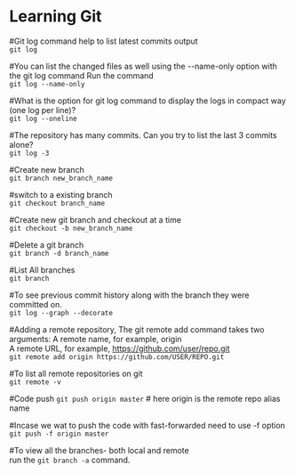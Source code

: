 # Learning Git
#Git log command help to list latest commits output\
`git log`

#You can list the changed files as well using the --name-only option with the git log command Run the command\
`git log --name-only`

#What is the option for git log command to display the logs in compact way (one log per line)?\
`git log --oneline`

#The repository has many commits. Can you try to list the last 3 commits alone?\
`git log -3`

#Create new branch\
`git branch new_branch_name`

#switch to a existing branch\
`git checkout branch_name`

#Create new git branch and checkout at a time\
`git checkout -b new_branch_name`

#Delete a git branch\
`git branch -d branch_name`

#List All branches\
`git branch `

#To see previous commit history along with the branch they were committed on.\
`git log --graph --decorate`

#Adding a remote repository, The git remote add command takes two arguments:
A remote name, for example, origin\
A remote URL, for example, https://github.com/user/repo.git \
`git remote add origin https://github.com/USER/REPO.git`

#To list all remote repositories on git\
`git remote -v`

#Code push 
`git push origin master` # here origin is the remote repo alias name 

#Incase we wat to push the code with fast-forwarded need to use -f option\
`git push -f origin master `

#To view all the branches- both local and remote\
run the `git branch -a` command.
